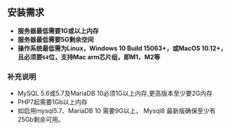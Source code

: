 

## 安装需求

- **服务器最低需要1G或以上内存**
- **服务器最低需要5G剩余空间**
- **操作系统最低需为Linux，Windows 10 Build 15063+，或MacOS 10.12+，且必须要`64`位，支持Mac arm芯片组，即M1、M2等**

### 补充说明

- MySQL 5.6或5.7及MariaDB 10必须1G以上内存,更高版本至少要2G内存
- PHP7起需要1Gb以上内存
- 如启用mysql5.7、MariaDB 10 需要9G以上， Mysql8 最新版确保至少有25Gb剩余可用。

